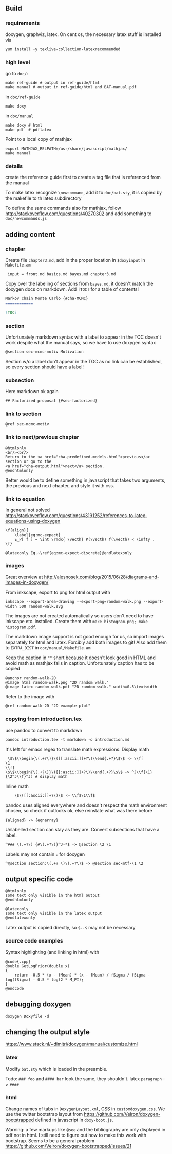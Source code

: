 Build
-----

### requirements

doxygen, graphviz, latex. On cent os, the necessary latex stuff is installed via

    yum install -y texlive-collection-latexrecommended

### high level

go to `doc/`:

    make ref-guide # output in ref-guide/html
    make manual # output in ref-guide/html and BAT-manual.pdf

in `doc/ref-guide`

    make doxy

in `doc/manual`

    make doxy # html
    make pdf  # pdflatex

Point to a local copy of mathjax

    export MATHJAX_RELPATH=/usr/share/javascript/mathjax/
    make manual

### details

create the reference guide first to create a tag file that is referenced from the manual

To make latex recognize `\newcommand`, add it to `doc/bat.sty`, it is copied by the makefile to th latex subdirectory

To define the same commands also for mathjax, follow http://stackoverflow.com/questions/40270302 and add something to `doc/newcommands.js`

adding content
--------------

### chapter

Create file `chapter3.md`, add in the proper location in `$doxyinput` in `Makefile.am`

     input = front.md basics.md bayes.md chapter3.md

Copy over the labeling of sections from `bayes.md`, it doesn't match the doxygen docs on markdown. Add `[TOC]` for a table of contents!

``` markdown
Markov chain Monte Carlo {#cha-MCMC}
============

[TOC]

```

### section

Unfortunately markdown syntax with a label to appear in the TOC doesn't work despite what the manual says, so we have to use doxygen syntax

    @section sec-mcmc-motiv Motivation

Section w/o a label don't appear in the TOC as no link can be established, so every section should have a label!

### subsection

Here markdown ok again

    ## Factorized proposal {#sec-factorized}

### link to section

    @ref sec-mcmc-motiv

### link to next/previous chapter

    @htmlonly
    <br/><br/>
    Return to the <a href="cha-predefined-models.html">previous</a> section or go to the
    <a href="cha-output.html">next</a> section.
    @endhtmlonly

Better would be to define something in javascript that takes two
arguments, the previous and next chapter, and style it with css.

### link to equation

In general not solved http://stackoverflow.com/questions/43191252/references-to-latex-equations-using-doxygen

    \f{align}{
        \label{eq:mc-expect}
        E_P[ f ] = \int \rmdx{ \vecth} P(\vecth) f(\vecth) < \infty .
    \f}

    @latexonly Eq.~\ref{eq:mc-expect-discrete}@endlatexonly

### images

Great overview at http://alesnosek.com/blog/2015/06/28/diagrams-and-images-in-doxygen/

From inkscape, export to png for html output with

    inkscape --export-area-drawing --export-png=random-walk.png --export-width 500 random-walk.svg

The images are not created automatically so users don't need to have inkscape etc. installed. Create them with `make histogram.png; make histogram.pdf`.

The markdown image support is not good enough for us, so import images separately for html and latex. Forcibly add both images to git! Also add them to `EXTRA_DIST` in `doc/manual/Makefile.am`

Keep the caption in `""` short because it doesn't look good in HTML and avoid math as mathjax fails in caption. Unfortunately caption has to be copied

    @anchor random-walk-2D
    @image html random-walk.png "2D random walk."
    @image latex random-walk.pdf "2D random walk." width=0.5\textwidth

Refer to the image with

    @ref random-walk-2D "2D example plot"

### copying from introduction.tex

use pandoc to convert to markdown

    pandoc introduction.tex -t markdown -o introduction.md

It's left for emacs regex to translate math expressions.
Display math

     \$\$\\begin{\(.+?\)}\([[:ascii:]]+?\)\\end{.+?}\$\$ -> \\f[
    \1
    \\f]
    \$\$\\begin{\(.+?\)}\([[:ascii:]]+?\)\\end{.+?}\$\$ -> ^J\\f{\1}{\2^J\\f}^J) # display math

Inline math

        \$\([[:ascii:]]+?\)\$ -> \\f$\1\\f$

pandoc uses aligned everywhere and doesn't respect the math environment chosen, so check if outlooks ok, else reinstate what was there before

    {aligned} -> {eqnarray}

Unlabelled section can stay as they are. Convert subsections that have a label.

    ^### \(.+?\) {#\(.+?\)}^J-*$ -> @section \2 \1

Labels may not contain `:` for doxygen

    ^@section section:\(.+? \)\(.+?\)$ -> @section sec-mtf-\1 \2


output specific code
----------

    @htmlonly
    some text only visible in the html output
    @endhtmlonly

    @latexonly
    some text only visible in the latex output
    @endlatexonly

Latex output is copied directly, so `$..$` may not be necessary

### source code examples

Syntax highlighting (and linking in html) with

    @code{.cpp}
    double GetLogPrior(double x)
    {
        return -0.5 * (x - fMean) * (x - fMean) / fSigma / fSigma - log(fSigma) - 0.5 * log(2 * M_PI);
    }
    @endcode

debugging doxygen
-----------------

    doxygen Doxyfile -d

changing the output style
------------------------

https://www.stack.nl/~dimitri/doxygen/manual/customize.html

### latex

Modify `bat.sty` which is loaded in the preamble.

Todo: `### foo` and `#### bar` look the same, they shouldn't. latex `paragraph` -> `####`

### html

Change names of tabs in `DoxygenLayout.xml`, CSS in
`customdoxygen.css`. We use the twitter bootstrap layout from
https://github.com/Velron/doxygen-bootstrapped defined in javascript
in `doxy-boot.js`.

Warning: a few markups like `@see` and the bibliography are only
displayed in pdf not in html. I still need to figure out how to make
this work with bootstrap. Seems to be a general problem
https://github.com/Velron/doxygen-bootstrapped/issues/21
